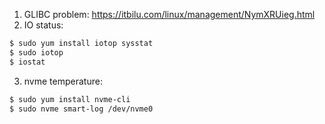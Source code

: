 1. GLIBC problem: https://itbilu.com/linux/management/NymXRUieg.html
2. IO status: 
```bash
$ sudo yum install iotop sysstat
$ sudo iotop
$ iostat
```
3. nvme temperature: 
```bash 
$ sudo yum install nvme-cli
$ sudo nvme smart-log /dev/nvme0
```
